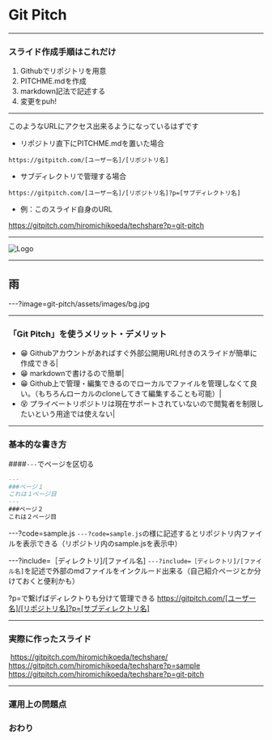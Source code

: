 # Git Pitch

---
### スライド作成手順はこれだけ

1. Githubでリポジトリを用意
1. PITCHME.mdを作成
1. markdown記法で記述する
1. 変更をpuh!


---
このようなURLにアクセス出来るようになっているはずです

- リポジトリ直下にPITCHME.mdを置いた場合

`https://gitpitch.com/[ユーザー名]/[リポジトリ名]`

- サブディレクトリで管理する場合

`https://gitpitch.com/[ユーザー名]/[リポジトリ名]?p=[サブディレクトリ名]`

- 例：このスライド自身のURL

https://gitpitch.com/hiromichikoeda/techshare?p=git-pitch



---

![Logo](assets/images/logo.jpg)


---
## 雨
---?image=git-pitch/assets/images/bg.jpg



---
### 「Git Pitch」を使うメリット・デメリット
- 😁 Githubアカウントがあればすぐ外部公開用URL付きのスライドが簡単に作成できる|
- 😁 markdownで書けるので簡単|
- 😁 Github上で管理・編集できるのでローカルでファイルを管理しなくて良い。（もちろんローカルのcloneしてきて編集することも可能）|
- 😵 プライベートリポジトリは現在サポートされていないので閲覧者を制限したいという用途では使えない|


---
### 基本的な書き方

####`---`でページを区切る

```md
---
###ページ１
これは１ページ目
---
###ページ２
これは２ページ目
```

---?code=sample.js
`---?code=sample.js`の様に記述するとリポジトリ内ファイルを表示できる（リポジトリ内のsample.jsを表示中）


---?include=［ディレクトリ]/[ファイル名]
`---?include=［ディレクトリ]/[ファイル名]`を記述で外部のmdファイルをインクルード出来る（自己紹介ページとか分けておくと便利かも）
 
?p=で繋げばディレクトりも分けて管理できる
https://gitpitch.com/[ユーザー名]/[リポジトリ名]?p=[サブディレクトリ名]


---
### 実際に作ったスライド
  https://gitpitch.com/hiromichikoeda/techshare/
  https://gitpitch.com/hiromichikoeda/techshare?p=sample
  https://gitpitch.com/hiromichikoeda/techshare?p=git-pitch

---
### 運用上の問題点

### おわり
